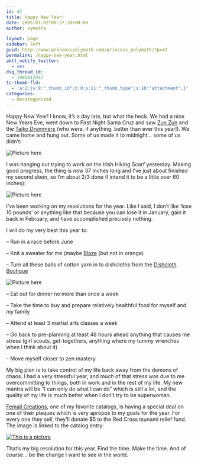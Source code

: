 ```yaml
---
id: 47
title: Happy New Year!
date: 2005-01-02T09:37:30+00:00
author: synedra

layout: page
sidebar: left
guid: http://www.princesspolymath.com/princess_polymath/?p=47
permalink: /happy-new-year.html
aktt_notify_twitter:
  - yes
dsq_thread_id:
  - 1985012937
tc-thumb-fld:
  - 'a:2:{s:9:"_thumb_id";b:0;s:11:"_thumb_type";s:10:"attachment";}'
categories:
  - Uncategorized
---
```

Happy New Year! I know, it&#8217;s a day late, but what the heck. We had a nice New Years Eve, went down to First Night Santa Cruz and saw [Zun Zun](http://www.zunzuntunes.com) and the [Taiko Drummers](http://www.watsonvilletaiko.org) (who were, if anything, better than ever this year!). We came home and hung out. Some of us made it to midnight&#8230; some of us didn&#8217;t:
  
![Picture here](http://www.perlgoddess.com/blog/images/vicsleep.jpg)
  
I was hanging out trying to work on the Irish Hiking Scarf yesterday. Making good progress, the thing is now 37 inches long and I&#8217;ve just about finished my second skein, so I&#8217;m about 2/3 done (I intend it to be a little over 60 inches):
  
![Picture here](http://www.perlgoddess.com/blog/images/redscarf.jpg)
  
I&#8217;ve been working on my resolutions for the year. Like I said, I don&#8217;t like &#8216;lose 10 pounds&#8217; or anything like that because you can lose it in January, gain it back in February, and have accomplished precisely nothing.
  
I will do my very best this year to:
  
&#8211; Run in a race before June
  
&#8211; Knit a sweater for me (maybe [Blaze](http://knitty.com/ISSUEfall04/PATTblaze.html) (but not in orange)
  
&#8211; Turn all these balls of cotton yarn in to dishcloths from the [Dishcloth Boutique](http://www.jimsyldesign.com/~dishbout/kpatterns/knitting.html)
  
![Picture here](http://www.perlgoddess.com/blog/images/cottonball.jpg)
  
&#8211; Eat out for dinner no more than once a week
  
&#8211; Take the time to buy and prepare relatively healthful food for myself and my family
  
&#8211; Attend at least 3 martial arts classes a week
  
&#8211; Go back to pre-planning at least 48 hours ahead anything that causes me stress (girl scouts, get-togethers, anything where my tummy wrenches when I think about it)
  
&#8211; Move myself closer to zen mastery
  
My big plan is to take control of my life back away from the demons of chaos. I had a very stressful year, and much of that stress was due to me overcommitting to things, both in work and in the rest of my life. My new mantra will be &#8220;I can only do what I can do&#8221; which is still a lot, and the quality of my life is much better when I don&#8217;t try to be superwoman.
  
[Femail Creations](http://www.femailcreations.com), one of my favorite catalogs, is having a special deal on one of their plaques which is very apropos to my goals for the year. For every one they sell, they&#8217;ll donate $5 to the Red Cross tsunami relief fund. The image is linked to the catalog entry:
  
[<img alt="This is a picture" src="http://www.perlgoddess.com/blog/images/findthetime.jpg" class="grouped_elements" rel="tc-fancybox-group47" />](http://www.femailcreations.com/shopping/catalog/all/all/104116/)
  
That&#8217;s my big resolution for this year. Find the time. Make the time. And of course&#8230; be the change I want to see in the world.